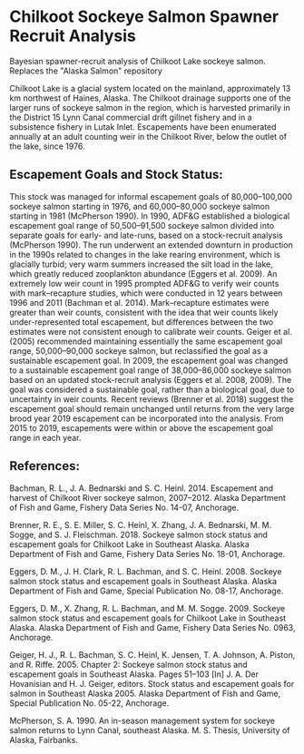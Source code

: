 # Chilkoot Sockeye Salmon Spawner Recruit Analysis
Bayesian spawner-recruit analysis of Chilkoot Lake sockeye salmon. Replaces the "Alaska Salmon" repository

Chilkoot Lake is a glacial system located on the mainland, approximately 13 km northwest of Haines, Alaska. The Chilkoot drainage supports one of the larger runs of sockeye salmon in the region, which is harvested primarily in the District 15 Lynn Canal commercial drift gillnet fishery and in a subsistence fishery in Lutak Inlet. Escapements have been enumerated annually at an adult counting weir in the Chilkoot River, below the outlet of the lake, since 1976. 

## Escapement Goals and Stock Status:  
This stock was managed for informal escapement goals of 80,000–100,000 sockeye salmon starting in 1976, and 60,000–80,000 sockeye salmon starting in 1981 (McPherson 1990). In 1990, ADF&G established a biological escapement goal range of 50,500–91,500 sockeye salmon divided into separate goals for early- and late-runs, based on a stock-recruit analysis (McPherson 1990). The run underwent an extended downturn in production in the 1990s related to changes in the lake rearing environment, which is glacially turbid; very warm summers increased the silt load in the lake, which greatly reduced zooplankton abundance (Eggers et al. 2009). An extremely low weir count in 1995 prompted ADF&G to verify weir counts with mark–recapture studies, which were conducted in 12 years between 1996 and 2011 (Bachman et al. 2014). Mark–recapture estimates were greater than weir counts, consistent with the idea that weir counts likely under-represented total escapement, but differences between the two estimates were not consistent enough to calibrate weir counts. Geiger et al. (2005) recommended maintaining essentially the same escapement goal range, 50,000–90,000 sockeye salmon, but reclassified the goal as a sustainable escapement goal. In 2009, the escapement goal was changed to a sustainable escapement goal range of 38,000–86,000 sockeye salmon based on an updated stock-recruit analysis (Eggers et al. 2008, 2009). The goal was considered a sustainable goal, rather than a biological goal, due to uncertainty in weir counts. Recent reviews (Brenner et al. 2018) suggest the escapement goal should remain unchanged until returns from the very large brood year 2019 escapement can be incorporated into the analysis. From 2015 to 2019, escapements were within or above the escapement goal range in each year. 

## References:
Bachman, R. L., J. A. Bednarski and S. C. Heinl. 2014. Escapement and harvest of Chilkoot River sockeye salmon, 2007–2012. Alaska Department of Fish and Game, Fishery Data Series No. 14-07, Anchorage. 

Brenner, R. E., S. E. Miller, S. C. Heinl, X. Zhang, J. A. Bednarski, M. M. Sogge, and S. J. Fleischman. 2018. Sockeye salmon stock status and escapement goals for Chilkoot Lake in Southeast Alaska. Alaska Department of Fish and Game, Fishery Data Series No. 18-01, Anchorage. 

Eggers, D. M., J. H. Clark, R. L. Bachman, and S. C. Heinl. 2008. Sockeye salmon stock status and escapement goals in Southeast Alaska. Alaska Department of Fish and Game, Special Publication No. 08-17, Anchorage. 

Eggers, D. M., X. Zhang, R. L. Bachman, and M. M. Sogge. 2009. Sockeye salmon stock status and escapement goals for Chilkoot Lake in Southeast Alaska. Alaska Department of Fish and Game, Fishery Data Series No. 0963, Anchorage.

Geiger, H. J., R. L. Bachman, S. C. Heinl, K. Jensen, T. A. Johnson, A. Piston, and R. Riffe.  2005.  Chapter 2: Sockeye salmon stock status and escapement goals in Southeast Alaska. Pages 51–103 [In] J. A. Der Hovanisian and H. J. Geiger, editors. Stock status and escapement goals for salmon in Southeast Alaska 2005. Alaska Department of Fish and Game, Special Publication No. 05-22, Anchorage.

McPherson, S. A.  1990. An in-season management system for sockeye salmon returns to Lynn Canal, southeast Alaska.  M. S. Thesis, University of Alaska, Fairbanks. 
